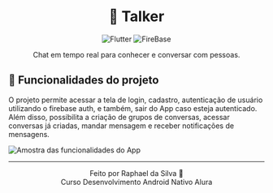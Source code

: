 <div align="center">
  
# :speech_balloon: Talker
  
![Flutter](https://img.shields.io/badge/flutter-%2359abe6.svg?style=for-the-badge&logo=flutter&logoColor=white)
![FireBase](https://img.shields.io/badge/firebase-%23ffc400.svg?style=for-the-badge&logo=firebase&logoColor=black)

Chat em tempo real para conhecer e conversar com pessoas.

</div>

## :wrench: Funcionalidades do projeto
O projeto permite acessar a tela de login, cadastro, autenticação de usuário utilizando o firebase auth, e também, sair do App caso esteja autenticado. Além disso, possibilita a criação de grupos de conversas, acessar conversas já criadas, mandar mensagem e receber notificações de mensagens.


![Amostra das funcionalidades do App](https://github.com/user-attachments/assets/ff808cd2-28bd-4c3a-b5c1-b40ffa5c0204)

---

<div align="center">
Feito por Raphael da Silva 🚀 <br/>
  Curso Desenvolvimento Android Nativo Alura
</div>